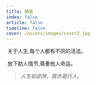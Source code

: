 ```yaml
---
title: 随笔
index: false
article: false
timeline: false
cover: /assets/images/cover2.jpg
---
```

​		关于人生,每个人都有不同的活法。

​		放下助人情节,尊重他人命运。



> *人生如逆旅，我亦是行人。*





